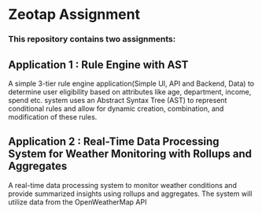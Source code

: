 # Zeotap Assignment
### This repository contains two assignments:
## Application 1 : Rule Engine with AST 
A simple 3-tier rule engine application(Simple UI, API and Backend, Data) to determine user eligibility based on attributes like age, department, income, spend etc. system uses an Abstract Syntax Tree (AST) to represent conditional rules and allow for dynamic
creation, combination, and modification of these rules.
## Application 2 : Real-Time Data Processing System for Weather Monitoring with Rollups and Aggregates
A real-time data processing system to monitor weather conditions and provide
summarized insights using rollups and aggregates. The system will utilize data from the
OpenWeatherMap API
